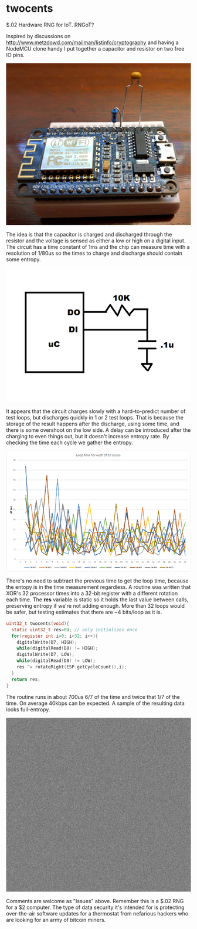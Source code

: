 # twocents
$.02 Hardware RNG for IoT. RNGoT?

Inspired by discussions on http://www.metzdowd.com/mailman/listinfo/cryptography and having a NodeMCU clone handy I put together a capacitor and resistor on two free IO pins.

![Breadboard](/twocents_breadboard.jpg)

The idea is that the capacitor is charged and discharged through the resistor and the voltage is sensed as either a low or high
on a digital input. The circuit has a time constant of 1ms and the chip can measure time with a resolution of 1/80us so the times
to charge and discharge should contain some entropy.

![Schematic](/twocents_schematic.png)

It appears that the circuit charges slowly with a hard-to-predict number of test loops, but discharges quickly in 1 or 2 test loops. That is because the storage of the result happens after the discharge, using some time, and there is some overshoot on the low side. A delay can be introduced after the charging to even things out, but it doesn't increase entropy rate. By checking the time each cycle we gather the entropy.

![Timing](/twocents_times.png)

There's no need to subtract the previous time to get the loop time, because the entopy is in the time measurement regardless. A routine was written that XOR's 32 processor times into a 32-bit register with a different rotation each time. The **res** variable is static so it holds the last value between calls, preserving entropy if we're not adding enough. More than 32 loops would be safer, but testing estimates that there are ~4 bits/loop as it is.

```c
uint32_t twocents(void){
  static uint32_t res=0U; // only initializes once
  for(register int i=0; i<32; i++){
    digitalWrite(D7, HIGH);
    while(digitalRead(D8) != HIGH);
    digitalWrite(D7, LOW);
    while(digitalRead(D8) != LOW);
    res ^= rotateRight(ESP.getCycleCount(),i);
  }
  return res;
}
```

The routine runs in about 700us 6/7 of the time and twice that 1/7 of the time. On average 40kbps can be expected. A sample of the resulting data looks full-entropy.

![Bits](/twocents.bin.png)

Comments are welcome as "Issues" above. Remember this is a $.02 RNG for a $2 computer. The type of data security it's intended for is protecting
over-the-air software updates for a thermostat from nefarious hackers who are looking for an army of bitcoin miners.
